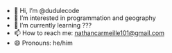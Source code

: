 - 👋 Hi, I’m @dudulecode
- 👀 I’m interested in programmation and geography
- 🌱 I’m currently learning ???
- 📫 How to reach me: nathancarmeille101@gmail.com
- 😄 Pronouns: he/him

<!---
dudulecode/dudulecode is a ✨ special ✨ repository because its `README.md` (this file) appears on your GitHub profile.
You can click the Preview link to take a look at your changes.
--->
